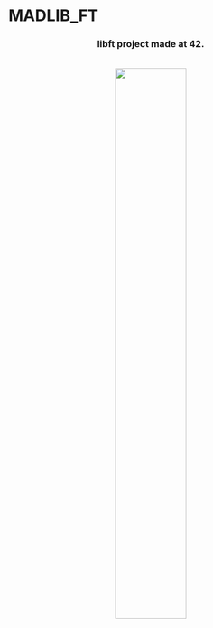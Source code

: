 # MADLIB_FT

<div align="center">
  <h3>libft project made at 42.</h2>
  </br>
  <img src=https://i0.wp.com/lesoreillescurieuses.com/wp-content/uploads/2021/03/35A1D1FB-8163-4DCD-8DB4-56962AC2DEE6.jpeg width="50%">
</div>
